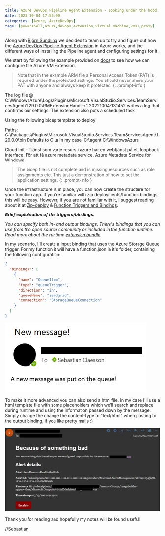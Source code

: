 ```yaml
---
title: Azure DevOps Pipeline Agent Extension - Looking under the hood.
date: 2023-10-04 17:55:00
categories: [Azure, AzureDevOps]
tags: [powershell,azure,devops,extension,virtual machine,vmss,proxy]     # TAG names should always be lowercase
---
```


Along with [Björn Sundling](https://bjompen.com/#/) we decided to team up to try and figure out how the [Azure DevOps Pipeline Agent Extension](https://learn.microsoft.com/en-us/azure/devops/pipelines/release/deployment-groups/howto-provision-deployment-group-agents?view=azure-devops) in Azure works, and the different ways of installing the Pipeline agent and configuring settings for it.

We start by following the example provided on [docs](https://learn.microsoft.com/en-us/azure/devops/pipelines/release/deployment-groups/howto-provision-deployment-group-agents?view=azure-devops#install-the-azure-pipelines-agent-azure-vm-extension-using-an-arm-template) to see how we can configure the Azure VM Extension.

> Note that in the example ARM file a Personal Access Token (PAT) is required under the protected settings. You should never share your PAT with anyone and always keep it protected.
{: .prompt-info }

The log file @ C:\WindowsAzure\Logs\Plugins\Microsoft.VisualStudio.Services.TeamServicesAgent\1.29.0.0\RMExtensionHandler.1.20221004-131452 writes a log that confirms our settings.
The extension also puts a scheduled task 

Using the following bicep template to deploy 

Paths:
C:\Packages\Plugins\Microsoft.VisualStudio.Services.TeamServicesAgent\1.29.0.0\bin
Defaults to  C:\a
In my case: C:\agent
C:\WindowsAzure

Cloud Init - Tjänst som varje resurs i azure har en webtjänst på ett loopback interface.
För att få azure metadata service.
Azure Metadata Service for WIndows


> The bicep file is not complete and is missing resources such as role assignments etc. This just a demonstration of how to set the application settings.
{: .prompt-info }

Once the infrastructure is in place, you can now create the structure for your function app.
If you're familiar with zip deployments/function bindings, this will be easy.
However, if you are not familiar with it, I suggest reading about it at [Zip-deploy](https://docs.microsoft.com/en-us/azure/azure-functions/deployment-zip-push) & [Function Triggers and Bindings](https://docs.microsoft.com/en-us/azure/azure-functions/functions-triggers-bindings?tabs=powershell).

**_Brief explaination of the triggers/bindings._**

_You can specify both in- and output bindings.
There's bindings that you can use from the open source community or included in the function runtime.
Read more about the runtime [extension bundle](https://docs.microsoft.com/en-us/azure/azure-functions/functions-bindings-register#extension-bundles)._

In my scenario, I'll create a input binding that uses the Azure Storage Queue trigger.
For my function it will have a function.json in it's folder, containing the following configuration:
```json
{
  "bindings": [
    {
      "name": "QueueItem",
      "type": "queueTrigger",
      "direction": "in",
      "queueName": "sendgrid",
      "connection": "StorageQueueConnection"
    }
  ]
}
```

![simple-mail](/assets/images/2022/2022-08-16-1.png)

To make it more advanced you can also send a html file, in my case I'll use a html template file with some placeholders which we'll search and replace during runtime and using the information passed down by the message.
Simply change the change the content-type to "text/html" when posting to the output binding, if you like pretty mails :)

![html-mail](/assets/images/2022/2022-08-16-2.png)

Thank you for reading and hopefully my notes will be found useful!

//Sebastian
